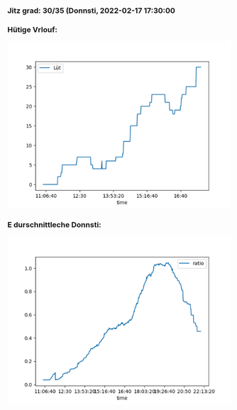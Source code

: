 ### Jitz grad: 30/35 (Donnsti, 2022-02-17 17:30:00

### Hütige Vrlouf:
![Graph](Today.png)

### E durschnittleche Donnsti:
![Graph](Donnsti.png)